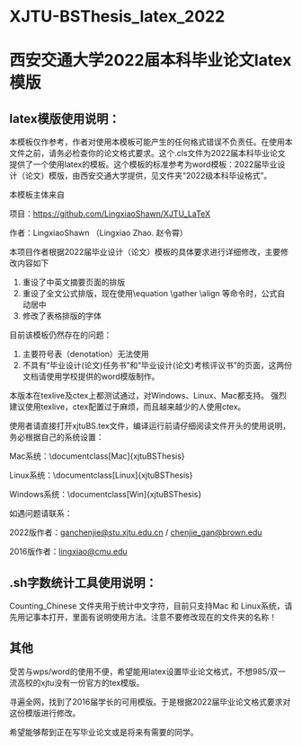 # XJTU-BSThesis_latex_2022
# 西安交通大学2022届本科毕业论文latex模版

## latex模版使用说明：
 本模板仅作参考，作者对使用本模板可能产生的任何格式错误不负责任。在使用本文件之前，请务必检查你的论文格式要求。这个.cls文件为2022届本科毕业论文提供了一个使用latex的模板。这个模板的标准参考为word模板：2022届毕业设计（论文）模版，由西安交通大学提供，见文件夹“2022级本科毕设格式”。

 本模板主体来自

 项目：https://github.com/LingxiaoShawn/XJTU_LaTeX

 作者：LingxiaoShawn （Lingxiao Zhao. 赵令霄）

 本项目作者根据2022届毕业设计（论文）模板的具体要求进行详细修改，主要修改内容如下
 1. 重设了中英文摘要页面的排版
 2. 重设了全文公式排版，现在使用\equation \gather \align 等命令时，公式自动居中
 3. 修改了表格排版的字体

 目前该模板仍然存在的问题：
 1. 主要符号表（denotation）无法使用
 2. 不具有“毕业设计(论文)任务书”和“毕业设计(论文)考核评议书”的页面，这两份文档请使用学校提供的word模版制作。

 本版本在texlive及ctex上都测试通过，对Windows、Linux、Mac都支持。
 强烈建议使用texlive，ctex配置过于麻烦，而且越来越少的人使用ctex。

 使用者请直接打开xjtuBS.tex文件，编译运行前请仔细阅读文件开头的使用说明，务必根据自己的系统设置：

 Mac系统：\documentclass[Mac]{xjtuBSThesis}

 Linux系统：\documentclass[Linux]{xjtuBSThesis}

 Windows系统：\documentclass[Win]{xjtuBSThesis}

 如遇问题请联系：

 2022版作者：ganchenjie@stu.xjtu.edu.cn / chenjie_gan@brown.edu
 
 2016版作者：lingxiao@cmu.edu

## .sh字数统计工具使用说明：
 Counting_Chinese 文件夹用于统计中文字符，目前只支持Mac 和 Linux系统，请先用记事本打开，里面有说明使用方法。注意不要修改现在的文件夹的名称！
 
## 其他
 受苦与wps/word的使用不便，希望能用latex设置毕业论文格式，不想985/双一流高校的xjtu没有一份官方的tex模版。

 寻遍全网，找到了2016届学长的可用模版。于是根据2022届毕业论文格式要求对这份模版进行修改。

 希望能够帮到正在写毕业论文或是将来有需要的同学。